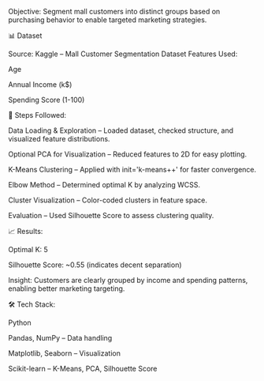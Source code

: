 Objective: Segment mall customers into distinct groups based on purchasing behavior to enable targeted marketing strategies.

📊 Dataset

Source: Kaggle – Mall Customer Segmentation Dataset
Features Used:

Age

Annual Income (k$)

Spending Score (1-100)

🔹 Steps Followed:

Data Loading & Exploration – Loaded dataset, checked structure, and visualized feature distributions.

Optional PCA for Visualization – Reduced features to 2D for easy plotting.

K-Means Clustering – Applied with init='k-means++' for faster convergence.

Elbow Method – Determined optimal K by analyzing WCSS.

Cluster Visualization – Color-coded clusters in feature space.

Evaluation – Used Silhouette Score to assess clustering quality.

📈 Results:

Optimal K: 5

Silhouette Score: ~0.55 (indicates decent separation)

Insight: Customers are clearly grouped by income and spending patterns, enabling better marketing targeting.

🛠 Tech Stack:

Python

Pandas, NumPy – Data handling

Matplotlib, Seaborn – Visualization

Scikit-learn – K-Means, PCA, Silhouette Score
